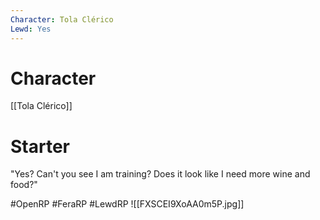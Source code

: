 ```yaml
---
Character: Tola Clérico
Lewd: Yes
---
```

# Character
[[Tola Clérico]]

# Starter
"Yes? Can't you see I am training? Does it look like I need more wine and food?"

#OpenRP #FeraRP #LewdRP 
![[FXSCEI9XoAA0m5P.jpg]]